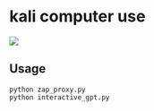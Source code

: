 # kali computer use

![](https://github.com/yone456/kali_computer_use/blob/main/kali_log2.png)

## Usage

```
python zap_proxy.py
python interactive_gpt.py
```
